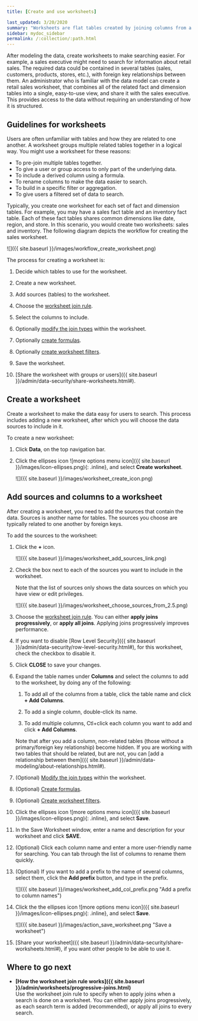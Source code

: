 ```yaml
---
title: [Create and use worksheets]

last_updated: 3/20/2020
summary: "Worksheets are flat tables created by joining columns from a set of one or more tables or imported datasets. "
sidebar: mydoc_sidebar
permalink: /:collection/:path.html
---
```


After modeling the data, create worksheets to make searching easier. For example, a sales executive might need to search for information about retail sales. The required data could be contained in several tables (sales, customers, products, stores, etc.), with foreign key relationships between them. An administrator who is familiar with the data model can create a retail sales worksheet, that combines all of the related fact and dimension tables into a single, easy-to-use view, and share it with the sales executive. This provides access to the data without requiring an understanding of how it is structured.

## Guidelines for worksheets

Users are often unfamiliar with tables and how they are related to one another. A worksheet groups multiple related tables together in a logical way.  You might use a worksheet for these reasons:

-   To pre-join multiple tables together.
-   To give a user or group access to only part of the underlying data.
-   To include a derived column using a formula.
-   To rename columns to make the data easier to search.
-   To build in a specific filter or aggregation.
-   To give users a filtered set of data to search.

Typically, you create one worksheet for each set of fact and dimension tables. For example, you may have a sales fact table and an inventory fact table. Each of these fact tables shares common dimensions like date, region, and store. In this scenario, you would create two worksheets: sales and inventory. The following diagram depicts the workflow for creating the sales worksheet.

![]({{ site.baseurl }}/images/workflow_create_worksheet.png)

The process for creating a worksheet is:

1.  Decide which tables to use for the worksheet.

2.  Create a new worksheet.

3.  Add sources (tables) to the worksheet.

4.  Choose the [worksheet join rule](progressive-joins.html#).

5.  Select the columns to include.

6.  Optionally [modify the join types](mod-ws-internal-joins.html#) within the worksheet.

7.  Optionally [create formulas](create-formula.html#).

8.  Optionally [create worksheet filters](create-ws-filter.html#).

9.  Save the worksheet.

10.  [Share the worksheet with groups or users]({{ site.baseurl }}/admin/data-security/share-worksheets.html#).

## Create a worksheet

Create a worksheet to make the data easy for users to search. This process includes adding a new worksheet, after which you will choose the data sources to include in it.

To create a new worksheet:

1. Click **Data**, on the top navigation bar.

2. Click the ellipses icon ![more options menu icon]({{ site.baseurl }}/images/icon-ellipses.png){: .inline}, and select **Create worksheet**.

    ![]({{ site.baseurl }}/images/worksheet_create_icon.png)


## Add sources and columns to a worksheet

After creating a worksheet, you need to add the sources that contain the data. Sources is another name for tables. The sources you choose are typically related to one another by foreign keys.

To add the sources to the worksheet:

1.  Click the **+** icon.

    ![]({{ site.baseurl }}/images/worksheet_add_sources_link.png)

2. Check the box next to each of the sources you want to include in the worksheet.

    Note that the list of sources only shows the data sources on which you have view or edit privileges.

    ![]({{ site.baseurl }}/images/worksheet_choose_sources_from_2.5.png)

4. Choose the [worksheet join rule](progressive-joins.html#). You can either **apply joins progressively**, or **apply all joins**. Applying joins progressively improves performance.

5. If you want to disable [Row Level Security]({{ site.baseurl }}/admin/data-security/row-level-security.html#), for this worksheet, check the checkbox to disable it.

6. Click **CLOSE** to save your changes.

7. Expand the table names under **Columns** and select the columns to add to the worksheet, by doing any of the following:

    1. To add all of the columns from a table, click the table name and click **+ Add Columns**.

    2. To add a single column, double-click its name.

    3. To add multiple columns, Ctl+click each column you want to add and click **+ Add Columns**.

    Note that after you add a column, non-related tables (those without a primary/foreign key relationship) become hidden. If you are working with two tables that should be related, but are not, you can [add a relationship between them]({{ site.baseurl }}/admin/data-modeling/about-relationships.html#).

8.  (Optional) [Modify the join types](mod-ws-internal-joins.html#) within the worksheet.

9.  (Optional) [Create formulas](create-formula.html#).

10.  (Optional) [Create worksheet filters](create-ws-filter.html#).

11. Click the ellipses icon ![more options menu icon]({{ site.baseurl }}/images/icon-ellipses.png){: .inline}, and select **Save**.

12. In the Save Worksheet window, enter a name and description for your worksheet and click **SAVE**.

13. (Optional) Click each column name and enter a more user-friendly name for searching. You can tab through the list of columns to rename them quickly.

14.  (Optional) If you want to add a prefix to the name of several columns, select them, click the **Add prefix** button, and type in the prefix.

     ![]({{ site.baseurl }}/images/worksheet_add_col_prefix.png "Add a prefix to column names")

15. Click the the ellipses icon ![more options menu icon]({{ site.baseurl }}/images/icon-ellipses.png){: .inline}, and select **Save**.

    ![]({{ site.baseurl }}/images/action_save_worksheet.png "Save a worksheet")

16.  [Share your worksheet]({{ site.baseurl }}/admin/data-security/share-worksheets.html#), if you want other people to be able to use it.

## Where to go next

-   **[How the worksheet join rule works]({{ site.baseurl }}/admin/worksheets/progressive-joins.html)**  
Use the worksheet join rule to specify when to apply joins when a search is done on a worksheet. You can either apply joins progressively, as each search term is added (recommended), or apply all joins to every search.
